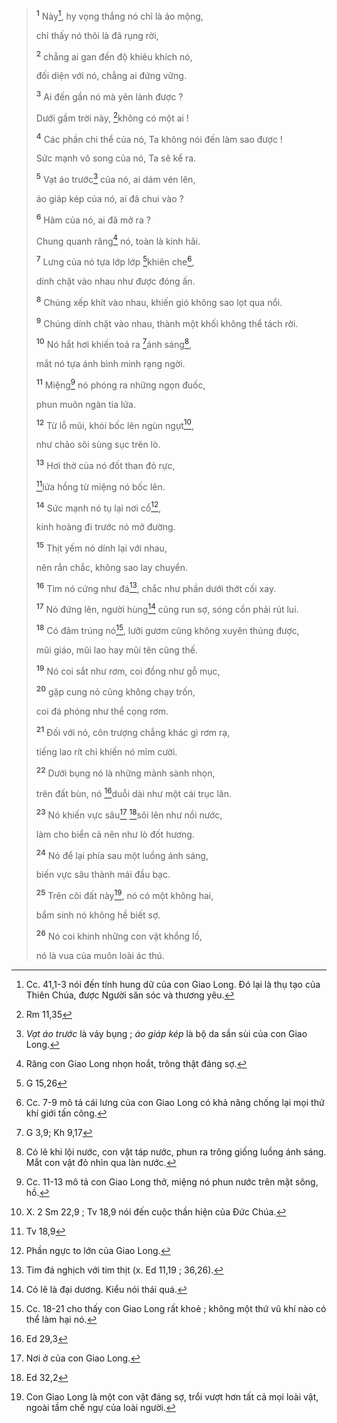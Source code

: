 > <sup><b>1</b></sup> Này[^1-137f2418-b04c-4ef0-bac4-fc6410107349], hy vọng thắng nó chỉ là ảo mộng,
>
> chỉ thấy nó thôi là đã rụng rời,
>
> <sup><b>2</b></sup> chẳng ai gan đến độ khiêu khích nó,
>
> đối diện với nó, chẳng ai đứng vững.
>
> <sup><b>3</b></sup> Ai đến gần nó mà yên lành được ?
>
> Dưới gầm trời này, [^1@-137f2418-b04c-4ef0-bac4-fc6410107349]không có một ai !
>
> <sup><b>4</b></sup> Các phần chi thể của nó, Ta không nói đến làm sao được !
>
> Sức mạnh vô song của nó, Ta sẽ kể ra.
>
> <sup><b>5</b></sup> Vạt áo trước[^2-137f2418-b04c-4ef0-bac4-fc6410107349] của nó, ai dám vén lên,
>
> áo giáp kép của nó, ai đã chui vào ?
>
> <sup><b>6</b></sup> Hàm của nó, ai đã mở ra ?
>
> Chung quanh răng[^3-137f2418-b04c-4ef0-bac4-fc6410107349] nó, toàn là kinh hãi.
>
> <sup><b>7</b></sup> Lưng của nó tựa lớp lớp [^2@-137f2418-b04c-4ef0-bac4-fc6410107349]khiên che[^4-137f2418-b04c-4ef0-bac4-fc6410107349],
>
> dính chặt vào nhau như được đóng ấn.
>
> <sup><b>8</b></sup> Chúng xếp khít vào nhau, khiến gió không sao lọt qua nổi.
>
> <sup><b>9</b></sup> Chúng dính chặt vào nhau, thành một khối không thể tách rời.
>
> <sup><b>10</b></sup> Nó hắt hơi khiến toả ra [^3@-137f2418-b04c-4ef0-bac4-fc6410107349]ánh sáng[^5-137f2418-b04c-4ef0-bac4-fc6410107349],
>
> mắt nó tựa ánh bình minh rạng ngời.
>
> <sup><b>11</b></sup> Miệng[^6-137f2418-b04c-4ef0-bac4-fc6410107349] nó phóng ra những ngọn đuốc,
>
> phun muôn ngàn tia lửa.
>
> <sup><b>12</b></sup> Từ lỗ mũi, khói bốc lên ngùn ngụt[^7-137f2418-b04c-4ef0-bac4-fc6410107349],
>
> như chảo sôi sùng sục trên lò.
>
> <sup><b>13</b></sup> Hơi thở của nó đốt than đỏ rực,
>
> [^4@-137f2418-b04c-4ef0-bac4-fc6410107349]lửa hồng từ miệng nó bốc lên.
>
> <sup><b>14</b></sup> Sức mạnh nó tụ lại nơi cổ[^8-137f2418-b04c-4ef0-bac4-fc6410107349],
>
> kinh hoàng đi trước nó mở đường.
>
> <sup><b>15</b></sup> Thịt yếm nó dính lại với nhau,
>
> nên rắn chắc, không sao lay chuyển.
>
> <sup><b>16</b></sup> Tim nó cứng như đá[^9-137f2418-b04c-4ef0-bac4-fc6410107349], chắc như phần dưới thớt cối xay.
>
> <sup><b>17</b></sup> Nó đứng lên, người hùng[^10-137f2418-b04c-4ef0-bac4-fc6410107349] cũng run sợ, sóng cồn phải rút lui.
>
> <sup><b>18</b></sup> Có đâm trúng nó[^11-137f2418-b04c-4ef0-bac4-fc6410107349], lưỡi gươm cũng không xuyên thủng được,
>
> mũi giáo, mũi lao hay mũi tên cũng thế.
>
> <sup><b>19</b></sup> Nó coi sắt như rơm, coi đồng như gỗ mục,
>
> <sup><b>20</b></sup> gặp cung nỏ cũng không chạy trốn,
>
> coi đá phóng như thể cọng rơm.
>
> <sup><b>21</b></sup> Đối với nó, côn trượng chẳng khác gì rơm rạ,
>
> tiếng lao rít chỉ khiến nó mỉm cười.
>
> <sup><b>22</b></sup> Dưới bụng nó là những mảnh sành nhọn,
>
> trên đất bùn, nó [^5@-137f2418-b04c-4ef0-bac4-fc6410107349]duỗi dài như một cái trục lăn.
>
> <sup><b>23</b></sup> Nó khiến vực sâu[^12-137f2418-b04c-4ef0-bac4-fc6410107349] [^6@-137f2418-b04c-4ef0-bac4-fc6410107349]sôi lên như nồi nước,
>
> làm cho biển cả nên như lò đốt hương.
>
> <sup><b>24</b></sup> Nó để lại phía sau một luồng ánh sáng,
>
> biến vực sâu thành mái đầu bạc.
>
> <sup><b>25</b></sup> Trên cõi đất này[^13-137f2418-b04c-4ef0-bac4-fc6410107349], nó có một không hai,
>
> bẩm sinh nó không hề biết sợ.
>
> <sup><b>26</b></sup> Nó coi khinh những con vật khổng lồ,
>
> nó là vua của muôn loài ác thú.

[^1-137f2418-b04c-4ef0-bac4-fc6410107349]: Cc. 41,1-3 nói đến tính hung dữ của con Giao Long. Đó lại là thụ tạo của Thiên Chúa, được Người săn sóc và thương yêu.

[^2-137f2418-b04c-4ef0-bac4-fc6410107349]: _Vạt áo trước_ là vảy bụng ; _áo giáp kép_ là bộ da sần sùi của con Giao Long.

[^3-137f2418-b04c-4ef0-bac4-fc6410107349]: Răng con Giao Long nhọn hoắt, trông thật đáng sợ.

[^4-137f2418-b04c-4ef0-bac4-fc6410107349]: Cc. 7-9 mô tả cái lưng của con Giao Long có khả năng chống lại mọi thứ khí giới tấn công.

[^5-137f2418-b04c-4ef0-bac4-fc6410107349]: Có lẽ khi lội nước, con vật táp nước, phun ra trông giống luồng ánh sáng. Mắt con vật đỏ nhìn qua làn nước.

[^6-137f2418-b04c-4ef0-bac4-fc6410107349]: Cc. 11-13 mô tả con Giao Long thở, miệng nó phun nước trên mặt sông, hồ.

[^7-137f2418-b04c-4ef0-bac4-fc6410107349]: X. 2 Sm 22,9 ; Tv 18,9 nói đến cuộc thần hiện của Đức Chúa.

[^8-137f2418-b04c-4ef0-bac4-fc6410107349]: Phần ngực to lớn của Giao Long.

[^9-137f2418-b04c-4ef0-bac4-fc6410107349]: Tim đá nghịch với tim thịt (x. Ed 11,19 ; 36,26).

[^10-137f2418-b04c-4ef0-bac4-fc6410107349]: Có lẽ là đại dương. Kiểu nói thái quá.

[^11-137f2418-b04c-4ef0-bac4-fc6410107349]: Cc. 18-21 cho thấy con Giao Long rất khoẻ ; không một thứ vũ khí nào có thể làm hại nó.

[^12-137f2418-b04c-4ef0-bac4-fc6410107349]: Nơi ở của con Giao Long.

[^13-137f2418-b04c-4ef0-bac4-fc6410107349]: Con Giao Long là một con vật đáng sợ, trổi vượt hơn tất cả mọi loài vật, ngoài tầm chế ngự của loài người.

[^1@-137f2418-b04c-4ef0-bac4-fc6410107349]: Rm 11,35

[^2@-137f2418-b04c-4ef0-bac4-fc6410107349]: G 15,26

[^3@-137f2418-b04c-4ef0-bac4-fc6410107349]: G 3,9; Kh 9,17

[^4@-137f2418-b04c-4ef0-bac4-fc6410107349]: Tv 18,9

[^5@-137f2418-b04c-4ef0-bac4-fc6410107349]: Ed 29,3

[^6@-137f2418-b04c-4ef0-bac4-fc6410107349]: Ed 32,2
